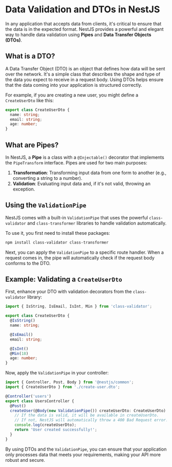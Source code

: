 # Data Validation and DTOs in NestJS

In any application that accepts data from clients, it's critical to ensure that the data is in the expected format. NestJS provides a powerful and elegant way to handle data validation using **Pipes** and **Data Transfer Objects (DTOs)**.

## What is a DTO?

A Data Transfer Object (DTO) is an object that defines how data will be sent over the network. It's a simple class that describes the shape and type of the data you expect to receive in a request body. Using DTOs helps ensure that the data coming into your application is structured correctly.

For example, if you are creating a new user, you might define a `CreateUserDto` like this:

```typescript
export class CreateUserDto {
  name: string;
  email: string;
  age: number;
}
```

## What are Pipes?

In NestJS, a **Pipe** is a class with a `@Injectable()` decorator that implements the `PipeTransform` interface. Pipes are used for two main purposes:
1.  **Transformation**: Transforming input data from one form to another (e.g., converting a string to a number).
2.  **Validation**: Evaluating input data and, if it's not valid, throwing an exception.

## Using the `ValidationPipe`

NestJS comes with a built-in `ValidationPipe` that uses the powerful `class-validator` and `class-transformer` libraries to handle validation automatically.

To use it, you first need to install these packages:

```bash
npm install class-validator class-transformer
```

Next, you can apply the `ValidationPipe` to a specific route handler. When a request comes in, the pipe will automatically check if the request body conforms to the DTO.

## Example: Validating a `CreateUserDto`

First, enhance your DTO with validation decorators from the `class-validator` library:

```typescript
import { IsString, IsEmail, IsInt, Min } from 'class-validator';

export class CreateUserDto {
  @IsString()
  name: string;

  @IsEmail()
  email: string;

  @IsInt()
  @Min(18)
  age: number;
}
```

Now, apply the `ValidationPipe` in your controller:

```typescript
import { Controller, Post, Body } from '@nestjs/common';
import { CreateUserDto } from './create-user.dto';

@Controller('users')
export class UsersController {
  @Post()
  createUser(@Body(new ValidationPipe()) createUserDto: CreateUserDto) {
    // If the data is valid, it will be available in createUserDto.
    // If not, NestJS will automatically throw a 400 Bad Request error.
    console.log(createUserDto);
    return 'User created successfully!';
  }
}
```

By using DTOs and the `ValidationPipe`, you can ensure that your application only processes data that meets your requirements, making your API more robust and secure. 